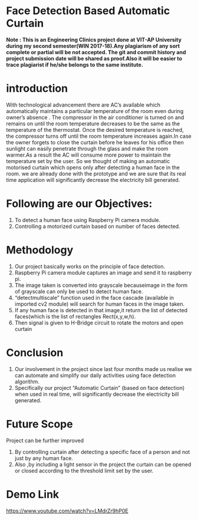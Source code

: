 # **Face Detection Based Automatic Curtain**

**Note : This is an Engineering Clinics project done at VIT-AP University during my second semester(WIN 2017-18).Any plagiarism of any sort complete or partial will be not accepted. The git and commit history and project submission date will be shared as proof.Also it will be easier to trace plagiarist if he/she belongs to the same institute.**


# introduction
With technological advancement there are AC’s available which automatically maintains a particular temperature of the room even during owner’s absence . The compressor in the air conditioner is turned on and remains on until the room temperature decreases to be the same as the temperature of the thermostat. Once the desired temperature is reached, the compressor turns off until the room temperature increases again.In case the owner forgets to close the curtain before he leaves for his office then sunlight can easily penetrate through the glass and make the room warmer.As a result the AC will consume more power to maintain the temperature set by the user.
So we thought of making an automatic motorised curtain which opens only after detecting a human face in the room. we are already done with the prototype and we are sure that its real time application will significantly decrease the electricity bill generated.

# Following are our Objectives:
1. To detect a human face using Raspberry Pi camera module.
2. Controlling a motorized curtain based on number of faces detected.

# Methodology
1. Our project basically works on the principle of face detection.
2. Raspberry Pi camera module captures an image and send it to raspberry pi.
3. The image taken is converted into grayscale becauseimage in the form of grayscale can only be used to detect human face.
4. “detectmultiscale” function used in the face cascade (available in imported cv2 module) will search for human faces in the image taken.
5. If any human face is detected in that image,it return the list of detected faces(which is the list of rectangles Rect(x,y,w,h).
6. Then signal is given to H-Bridge circuit to rotate the motors and open curtain

# Conclusion
1. Our involvement in the project since last four months made us realise we can automate and simplify our daily activities using face detection algorithm.
2. Specifically our project “Automatic Curtain” (based on face detection) when used in real time, will significantly decrease the electricity bill generated.

# Future Scope
Project can be further improved 
1. By controlling curtain after detecting a specific face of a person and not just by any human face.
2. Also ,by including a light sensor in the project the curtain can be opened or closed according to the threshold limit set by the user. 

# Demo Link
https://www.youtube.com/watch?v=LMdrZr9hP0E


